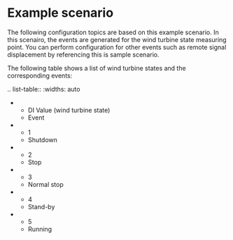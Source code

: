 # Example scenario

The following configuration topics are based on this example scenario. In this scenairo, the events are generated for the wind turbine state measuring point. You can perform configuration for other events such as remote signal displacement by referencing this is sample scenario.

The following table shows a list of wind turbine states and the corresponding events:

.. list-table::
   :widths: auto

   * - DI Value (wind turbine state)
     - Event
   * - 1
     - Shutdown
   * - 2
     - Stop
   * - 3
     - Normal stop
   * - 4
     - Stand-by
   * - 5
     - Running

<!--end-->
